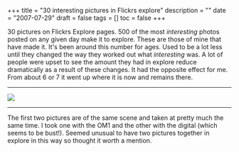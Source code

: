 +++
title = "30 interesting pictures in Flickrs explore"
description = ""
date = "2007-07-29"
draft = false
tags = []
toc = false
+++

30 pictures on Flickrs Explore pages. 500 of the most *interesting* photos posted on any given day make it to explore. These are those of mine that have made it. It's been around this number for ages. Used to be a lot less until they changed the way they worked out what *interesting* was. A lot of people were upset to see the amount they had in explore reduce dramatically as a result of these changes. It had the opposite effect for me. From about 6 or 7 it went up where it is now and remains there.
***
<img style="display:block;margin:auto" src="https://i.ibb.co/jvkYykFX/scoutresized-1-800x516.jpg">

***
The first two pictures are of the same scene and taken at pretty much the same time. I took one with the OM1 and the other with the digital (which seems to be bust!). Seemed unusual to have two pictures together in explore in this way so thought it worth a mention.